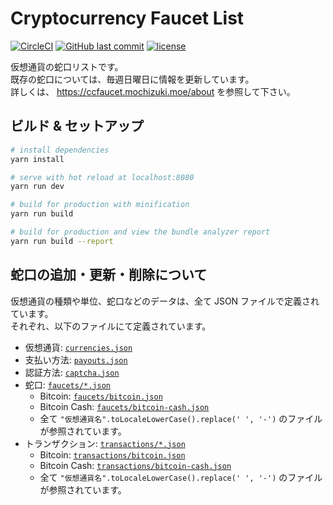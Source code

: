 # Cryptocurrency Faucet List
[![CircleCI](https://img.shields.io/circleci/project/github/mika-f/crypto-faucets.svg?style=flat-square)](https://ccfaucet.mochizuki.moe)
[![GitHub last commit](https://img.shields.io/github/last-commit/mika-f/crypto-faucets.svg?style=flat-square)](https://github.com/mika-f/crypto-faucets/commits/master)
[![license](https://img.shields.io/github/license/mika-f/crypto-faucets.svg?style=flat-square)](./LICENSE)

仮想通貨の蛇口リストです。  
既存の蛇口については、毎週日曜日に情報を更新しています。  
詳しくは、 https://ccfaucet.mochizuki.moe/about を参照して下さい。


## ビルド & セットアップ

``` bash
# install dependencies
yarn install

# serve with hot reload at localhost:8080
yarn run dev

# build for production with minification
yarn run build

# build for production and view the bundle analyzer report
yarn run build --report
```


## 蛇口の追加・更新・削除について

仮想通貨の種類や単位、蛇口などのデータは、全て JSON ファイルで定義されています。  
それぞれ、以下のファイルにて定義されています。

* 仮想通貨: [`currencies.json`](./assets/data/currencies.json)
* 支払い方法: [`payouts.json`](./assets/data/payouts.json)
* 認証方法: [`captcha.json`](./assets/data/captcha.json)
* 蛇口: [`faucets/*.json`](./assets/data/faucets/)
  * Bitcoin: [`faucets/bitcoin.json`](./assets/data/faucets/bitcoin.json)
  * Bitcoin Cash: [`faucets/bitcoin-cash.json`](./assets/data/faucets/bitcoin-cash.json)
  * 全て `"仮想通貨名".toLocaleLowerCase().replace(' ', '-')` のファイルが参照されています。
* トランザクション: [`transactions/*.json`](./assets/data/transactions/)
  * Bitcoin: [`transactions/bitcoin.json`](./assets/data/transactions/bitcoin.json)
  * Bitcoin Cash: [`transactions/bitcoin-cash.json`](./assets/data/transactions/bitcoin-cash.json)
  * 全て `"仮想通貨名".toLocaleLowerCase().replace(' ', '-')` のファイルが参照されています。
